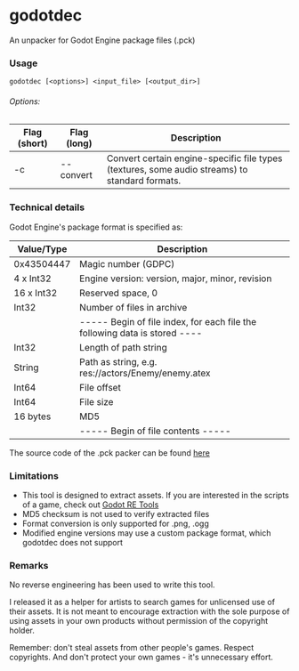 # godotdec

An unpacker for Godot Engine package files (.pck)

### Usage
`godotdec [<options>] <input_file> [<output_dir>]`

###### Options:

| Flag (short) | Flag (long) | Description                                                  |
| ------------ | ----------- | ------------------------------------------------------------ |
| -c           | --convert   | Convert certain engine-specific file types (textures, some audio streams) to standard formats. |

### Technical details

Godot Engine's package format is specified as:

| Value/Type | Description                                                  |
| ---------- | ------------------------------------------------------------ |
| 0x43504447 | Magic number (GDPC)                                          |
| 4 x Int32  | Engine version: version, major, minor, revision              |
| 16 x Int32 | Reserved space, 0                                            |
| Int32      | Number of files in archive                                   |
|            | ----- Begin of file index, for each file the following data is stored ---- |
| Int32      | Length of path string                                        |
| String     | Path as string, e.g. res://actors/Enemy/enemy.atex           |
| Int64      | File offset                                                  |
| Int64      | File size                                                    |
| 16 bytes   | MD5                                                          |
|            | ----- Begin of file contents -----                           |

The source code of the .pck packer can be found [here](https://github.com/godotengine/godot/blob/master/core/io/pck_packer.cpp)

### Limitations

- This tool is designed to extract assets. If you are interested in the scripts of a game, check out [Godot RE Tools](https://github.com/bruvzg/gdsdecomp)
- MD5 checksum is not used to verify extracted files
- Format conversion is only supported for .png, .ogg
- Modified engine versions may use a custom package format, which godotdec does not support

### Remarks

No reverse engineering has been used to write this tool.

I released it as a helper for artists to search games for unlicensed use of their assets. It is not meant to encourage extraction with the sole purpose of using assets in your own products without permission of the copyright holder.

Remember: don't steal assets from other people's games. Respect copyrights. And don't protect your own games - it's unnecessary effort.